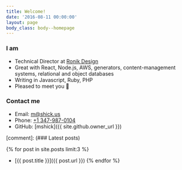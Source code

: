 ```yaml
---
title: Welcome!
date: '2016-08-11 00:00:00'
layout: page
body_class: body--homepage
---
```


### I am

* Technical Director at [Ronik Design](http://www.ronikdesign.com)
* Great with React, Node.js, AWS, generators, content-management systems,     relational and object databases
* Writing in Javascript, Ruby, PHP
* Pleased to meet you 👋

### Contact me

* Email: [m@shick.us](mailto:m@shick.us)
* Phone: [+1 347-987-0104](tel:+13479870104)
* GitHub: [mshick]({{ site.github.owner_url }})

[comment]: (### Latest posts)

{% for post in site.posts limit:3 %}
* [{{ post.title }}]({{ post.url }})
{% endfor %}
